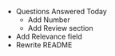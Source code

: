 - Questions Answered Today
  - Add Number
  - Add Review section
- Add Relevance field
- Rewrite README
